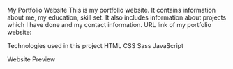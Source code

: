 My Portfolio Website
This is my portfolio website. It contains information about me, my education, skill set. It also includes information about projects which I have done and my contact information.
URL link of my portfolio website:


Technologies used in this project
HTML
CSS
Sass
JavaScript

Website Preview
